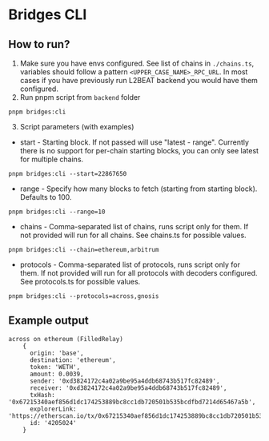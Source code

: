 # Bridges CLI

## How to run?
1. Make sure you have envs configured. See list of chains in `./chains.ts`, variables should follow a pattern `<UPPER_CASE_NAME>_RPC_URL`. In most cases if you have previously run L2BEAT backend you would have them configured.
2. Run pnpm script from `backend` folder
```
pnpm bridges:cli
```
3. Script parameters (with examples)
- start - Starting block. If not passed will use "latest - range". Currently there is no support for per-chain starting blocks, you can only see latest for multiple chains.
```
pnpm bridges:cli --start=22867650
```
- range - Specify how many blocks to fetch (starting from starting block). Defaults to 100.
```
pnpm bridges:cli --range=10
```
- chains - Comma-separated list of chains, runs script only for them. If not provided will run for all chains. See chains.ts for possible values.
```
pnpm bridges:cli --chain=ethereum,arbitrum
```
- protocols - Comma-separated list of protocols, runs script only for them. If not provided will run for all protocols with decoders configured. See protocols.ts for possible values.
```
pnpm bridges:cli --protocols=across,gnosis
```

## Example output
```
across on ethereum (FilledRelay)
    {
      origin: 'base',
      destination: 'ethereum',
      token: 'WETH',
      amount: 0.0039,
      sender: '0xd3824172c4a02a9be95a4ddb68743b517fc82489',
      receiver: '0xd3824172c4a02a9be95a4ddb68743b517fc82489',
      txHash: '0x67215340aef856d1dc174253889bc8cc1db720501b535bcdfbd7214d65467a5b',
      explorerLink: 'https://etherscan.io/tx/0x67215340aef856d1dc174253889bc8cc1db720501b535bcdfbd7214d65467a5b',
      id: '4205024'
    }
```
